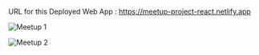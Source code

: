 URL for this Deployed Web App : https://meetup-project-react.netlify.app

![Meetup 1](https://user-images.githubusercontent.com/100791045/210075502-db3653f7-c219-442f-998b-7fdc0f24371c.PNG)

![Meetup 2](https://user-images.githubusercontent.com/100791045/210075499-bfc5069b-324f-4da4-9cb9-2947ea15fce3.PNG)
